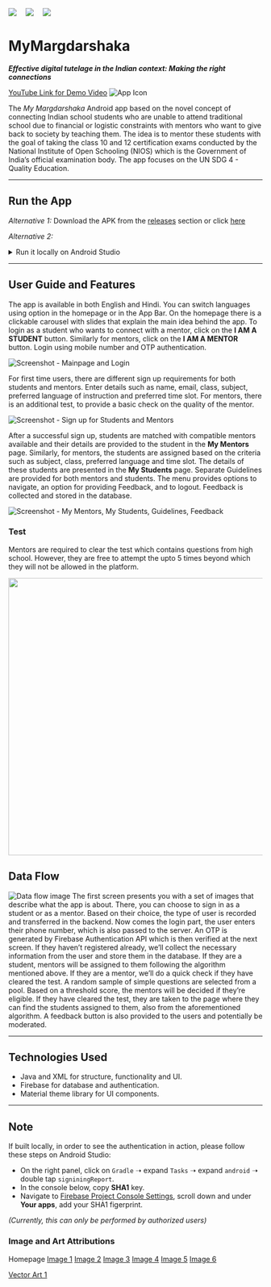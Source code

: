 <p>
  <img src="https://img.shields.io/badge/app--size-7.82%20MB-brightgreen">&emsp;
  <img src="https://img.shields.io/badge/database-firebase-orange">&emsp;
  <img src="https://img.shields.io/badge/platform-android-white">
</p>

# MyMargdarshaka

***Effective digital tutelage in 
the Indian context: Making 
the right connections***

[YouTube Link for Demo Video](https://www.youtube.com/watch?v=ynh7FvvLrcI)
![App Icon](images/app_icon.png)

The *My Margdarshaka* Android app based on the novel concept of connecting Indian school students who are unable to attend traditional school due to financial or logistic constraints with mentors who want to give back to society by teaching them. The idea is to mentor these students with the goal of taking the class 10 and 12 certification exams conducted by the National Institute of Open Schooling (NIOS) which is the Government of India’s official examination body. The app focuses on the UN SDG 4 - Quality Education. 
_________________________________________________________________
## Run the App

*Alternative 1:* Download the APK from the [releases](https://github.com/debesheedas/MyMargdarshaka/releases) section or click [here](https://github.com/debesheedas/MyMargdarshaka/releases)

*Alternative 2:* <details>
    <summary>Run it locally on Android Studio</summary>
  <br>
    To run it locally,
1. Clone the repository to your local system using
  
   ```bash
   git clone https://github.com/debesheedas/MyMargdarshaka
   ``` 
2. Then open the repository in Android Studio and Build it on your device of choice (either an emulator or phone connected through USB). [Please read the following note if you're building it from source](https://github.com/debesheedas/MyMargdarshaka#Note)
    </details>
________________________________________________________________

## User Guide and Features
The app is available in both English and Hindi. You can switch languages using option in the homepage or in the App Bar. On the homepage there is a clickable carousel with slides that explain the main idea behind the app. To login as a student who wants to connect with a mentor, click on the **I AM A STUDENT** button. Similarly for mentors, click on the **I AM A MENTOR** button. Login using mobile number and OTP authentication. 

![Screenshot - Mainpage and Login](images/screenshots/login_signup.png)

For first time users, there are different sign up requirements for both students and mentors. Enter details such as name, email, class, subject, preferred language of instruction and preferred time slot.
For mentors, there is an additional test, to provide a basic check on the quality of the mentor.

![Screenshot - Sign up for Students and Mentors](images/screenshots/details.png)

After a successful sign up, students are matched with compatible mentors available and their details are provided to the student in the **My Mentors** page. Similarly, for mentors, the students are assigned based on the criteria such as subject, class, preferred language and time slot. The details of these students are presented in the **My Students** page. Separate Guidelines are provided for both mentors and students. The menu provides options to navigate, an option for providing Feedback, and to logout. Feedback is collected and stored in the database.

![Screenshot - My Mentors, My Students, Guidelines, Feedback](images/screenshots/my_mentors.png)


### Test
Mentors are required to clear the test which contains questions from high school. However, they are free to attempt the upto 5 times beyond which they will not be allowed in the platform.

<img src="images/screenshots/test_images.png" width="550"></img>

## Data Flow
![Data flow image](https://github.com/debesheedas/MyMargdarshaka/blob/main/data%20flow%20images/data%20flow.png)
The first screen presents you with a set of images that describe what the app is about. There, you can choose to sign in as a student or as a mentor. Based on their choice, the type of user is recorded and transferred in the backend. Now comes the login part, the user enters their phone number, which is also passed to the server. An OTP is generated by Firebase Authentication API which is then verified at the next screen. If they haven’t registered already, we’ll collect the necessary information from the user and store them in the database. If they are a student, mentors will be assigned to them following the algorithm mentioned above. If they are a mentor, we’ll do a quick check if they have cleared the test. A random sample of simple questions are selected from a pool. Based on a threshold score, the mentors will be decided if they’re eligible. If they have cleared the test, they are taken to the page where they can find the students assigned to them, also from the aforementioned algorithm. A feedback button is also provided to the users and potentially be moderated.
___________________________________________________________________

## Technologies Used
* Java and XML for structure, functionality and UI.
* Firebase for database and authentication.
* Material theme library for UI components.
___________________________________________________________________

## Note
If built locally, in order to see the authentication in action, please follow these steps on Android Studio:
* On the right panel, click on ```Gradle``` ➝ expand ```Tasks``` ➝ expand ```android``` ➝ double tap ```signiningReport```.
* In the console below, copy **SHA1** key.
* Navigate to [Firebase Project Console Settings](https://console.firebase.google.com/u/1/project/mymargdarshaka/settings/general/android:com.example.mymargdarshaka), scroll down and under **Your apps**, add your SHA1 figerprint.

*(Currently, this can only be performed by authorized users)*

### Image and Art Attributions
Homepage [Image 1](https://www.gettyimages.in/detail/photo/ideas-royalty-free-image/825412904?adppopup=true)
[Image 2](https://unsplash.com/photos/2eMemvByB-8?utm_source=unsplash&utm_medium=referral&utm_content=creditShareLink)
[Image 3](https://unsplash.com/photos/fIq0tET6llw?utm_source=unsplash&utm_medium=referral&utm_content=creditShareLink)
[Image 4](https://unsplash.com/photos/6jYoil2GhVk?utm_source=unsplash&utm_medium=referral&utm_content=creditShareLink)
[Image 5](https://unsplash.com/photos/pYWuOMhtc6k?utm_source=unsplash&utm_medium=referral&utm_content=creditShareLink)
[Image 6](https://unsplash.com/photos/Q1p7bh3SHj8?utm_source=unsplash&utm_medium=referral&utm_content=creditShareLink)

[Vector Art 1](https://pngtree.com/so/Dotted)
